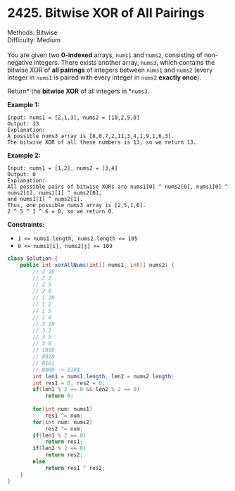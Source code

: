 # 2425. Bitwise XOR of All Pairings  

  Methods: Bitwise </br> Difficulty: Medium </br> </br>You are given two **0-indexed** arrays, `nums1` and `nums2`, consisting of non-negative integers. There exists another array, `nums3`, which contains the bitwise XOR of **all pairings** of integers between `nums1` and `nums2` (every integer in `nums1` is paired with every integer in `nums2` **exactly once**).

Return* the ****bitwise XOR**** of all integers in *`nums3`.

**Example 1:**

```plain text
Input: nums1 = [2,1,3], nums2 = [10,2,5,0]
Output: 13
Explanation:
A possible nums3 array is [8,0,7,2,11,3,4,1,9,1,6,3].
The bitwise XOR of all these numbers is 13, so we return 13.

```

**Example 2:**

```plain text
Input: nums1 = [1,2], nums2 = [3,4]
Output: 0
Explanation:
All possible pairs of bitwise XORs are nums1[0] ^ nums2[0], nums1[0] ^ nums2[1], nums1[1] ^ nums2[0],
and nums1[1] ^ nums2[1].
Thus, one possible nums3 array is [2,5,1,6].
2 ^ 5 ^ 1 ^ 6 = 0, so we return 0.

```

**Constraints:**

- `1 <= nums1.length, nums2.length <= 105`
- `0 <= nums1[i], nums2[j] <= 109`
```java
class Solution {
    public int xorAllNums(int[] nums1, int[] nums2) {
        // 2 10
        // 2 2
        // 2 5 
        // 2 0
        // 1 10 
        // 1 2 
        // 1 5
        // 1 0
        // 3 10
        // 3 2
        // 3 5
        // 3 0
        // 1010
        // 0010
        // 0101
        // 0000 -> 1101
        int len1 = nums1.length, len2 = nums2.length;
        int res1 = 0, res2 = 0;
        if(len1 % 2 == 0 && len2 % 2 == 0)
            return 0;
        
        for(int num: nums1)
            res1 ^= num;
        for(int num: nums2)
            res2 ^= num;
        if(len1 % 2 == 0) 
            return res1;
        if(len2 % 2 == 0) 
            return res2;
        else 
            return res1 ^ res2;
    }
}
```

